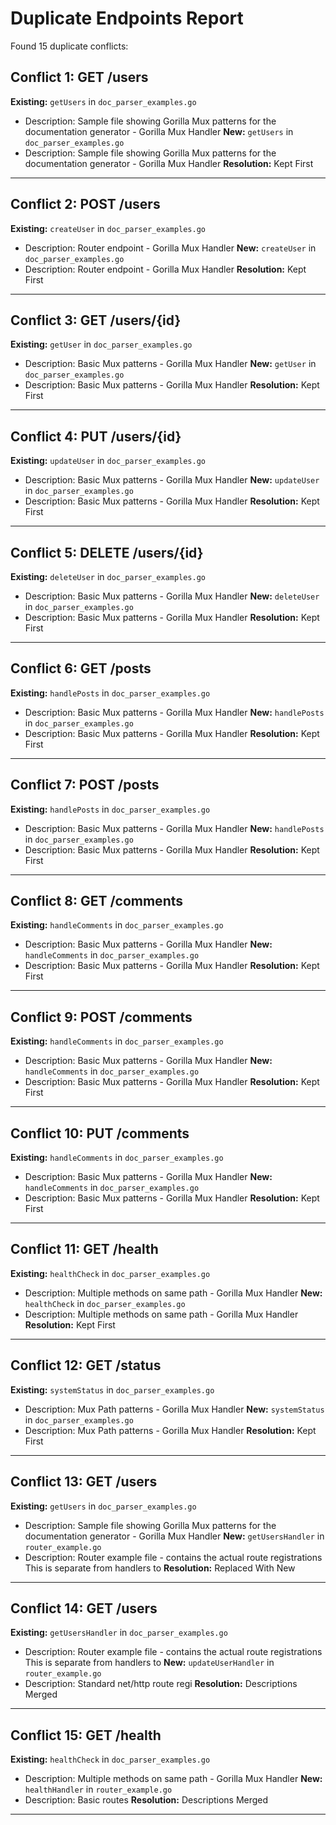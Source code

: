 # Duplicate Endpoints Report

Found 15 duplicate conflicts:

## Conflict 1: GET /users

**Existing:** `getUsers` in `doc_parser_examples.go`
- Description: Sample file showing Gorilla Mux patterns for the documentation generator - Gorilla Mux Handler
**New:** `getUsers` in `doc_parser_examples.go`
- Description: Sample file showing Gorilla Mux patterns for the documentation generator - Gorilla Mux Handler
**Resolution:** Kept First

---

## Conflict 2: POST /users

**Existing:** `createUser` in `doc_parser_examples.go`
- Description: Router endpoint - Gorilla Mux Handler
**New:** `createUser` in `doc_parser_examples.go`
- Description: Router endpoint - Gorilla Mux Handler
**Resolution:** Kept First

---

## Conflict 3: GET /users/{id}

**Existing:** `getUser` in `doc_parser_examples.go`
- Description: Basic Mux patterns - Gorilla Mux Handler
**New:** `getUser` in `doc_parser_examples.go`
- Description: Basic Mux patterns - Gorilla Mux Handler
**Resolution:** Kept First

---

## Conflict 4: PUT /users/{id}

**Existing:** `updateUser` in `doc_parser_examples.go`
- Description: Basic Mux patterns - Gorilla Mux Handler
**New:** `updateUser` in `doc_parser_examples.go`
- Description: Basic Mux patterns - Gorilla Mux Handler
**Resolution:** Kept First

---

## Conflict 5: DELETE /users/{id}

**Existing:** `deleteUser` in `doc_parser_examples.go`
- Description: Basic Mux patterns - Gorilla Mux Handler
**New:** `deleteUser` in `doc_parser_examples.go`
- Description: Basic Mux patterns - Gorilla Mux Handler
**Resolution:** Kept First

---

## Conflict 6: GET /posts

**Existing:** `handlePosts` in `doc_parser_examples.go`
- Description: Basic Mux patterns - Gorilla Mux Handler
**New:** `handlePosts` in `doc_parser_examples.go`
- Description: Basic Mux patterns - Gorilla Mux Handler
**Resolution:** Kept First

---

## Conflict 7: POST /posts

**Existing:** `handlePosts` in `doc_parser_examples.go`
- Description: Basic Mux patterns - Gorilla Mux Handler
**New:** `handlePosts` in `doc_parser_examples.go`
- Description: Basic Mux patterns - Gorilla Mux Handler
**Resolution:** Kept First

---

## Conflict 8: GET /comments

**Existing:** `handleComments` in `doc_parser_examples.go`
- Description: Basic Mux patterns - Gorilla Mux Handler
**New:** `handleComments` in `doc_parser_examples.go`
- Description: Basic Mux patterns - Gorilla Mux Handler
**Resolution:** Kept First

---

## Conflict 9: POST /comments

**Existing:** `handleComments` in `doc_parser_examples.go`
- Description: Basic Mux patterns - Gorilla Mux Handler
**New:** `handleComments` in `doc_parser_examples.go`
- Description: Basic Mux patterns - Gorilla Mux Handler
**Resolution:** Kept First

---

## Conflict 10: PUT /comments

**Existing:** `handleComments` in `doc_parser_examples.go`
- Description: Basic Mux patterns - Gorilla Mux Handler
**New:** `handleComments` in `doc_parser_examples.go`
- Description: Basic Mux patterns - Gorilla Mux Handler
**Resolution:** Kept First

---

## Conflict 11: GET /health

**Existing:** `healthCheck` in `doc_parser_examples.go`
- Description: Multiple methods on same path - Gorilla Mux Handler
**New:** `healthCheck` in `doc_parser_examples.go`
- Description: Multiple methods on same path - Gorilla Mux Handler
**Resolution:** Kept First

---

## Conflict 12: GET /status

**Existing:** `systemStatus` in `doc_parser_examples.go`
- Description: Mux Path patterns - Gorilla Mux Handler
**New:** `systemStatus` in `doc_parser_examples.go`
- Description: Mux Path patterns - Gorilla Mux Handler
**Resolution:** Kept First

---

## Conflict 13: GET /users

**Existing:** `getUsers` in `doc_parser_examples.go`
- Description: Sample file showing Gorilla Mux patterns for the documentation generator - Gorilla Mux Handler
**New:** `getUsersHandler` in `router_example.go`
- Description: Router example file - contains the actual route registrations This is separate from handlers to
**Resolution:** Replaced With New

---

## Conflict 14: GET /users

**Existing:** `getUsersHandler` in `doc_parser_examples.go`
- Description: Router example file - contains the actual route registrations This is separate from handlers to
**New:** `updateUserHandler` in `router_example.go`
- Description: Standard net/http route regi
**Resolution:** Descriptions Merged

---

## Conflict 15: GET /health

**Existing:** `healthCheck` in `doc_parser_examples.go`
- Description: Multiple methods on same path - Gorilla Mux Handler
**New:** `healthHandler` in `router_example.go`
- Description: Basic routes
**Resolution:** Descriptions Merged

---


